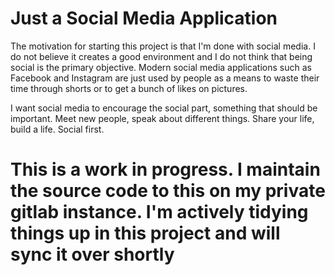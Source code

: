 # Just a Social Media Application

The motivation for starting this project is that I'm done with social media. I do not believe it creates a good environment and I do not think that being social is the primary objective. Modern social media applications such as Facebook and Instagram are just used by people as a means to waste their time through shorts or to get a bunch of likes on pictures.

I want social media to encourage the social part, something that should be important. Meet new people, speak about different things. Share your life, build a life. Social first.

# This is a work in progress. I maintain the source code to this on my private gitlab instance. I'm actively tidying things up in this project and will sync it over shortly
